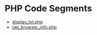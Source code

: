 # PHP Code Segments

* [display_txt.php](display_txt.php.md)
* [get_browser_info.php](get_browser_info.php.md)

